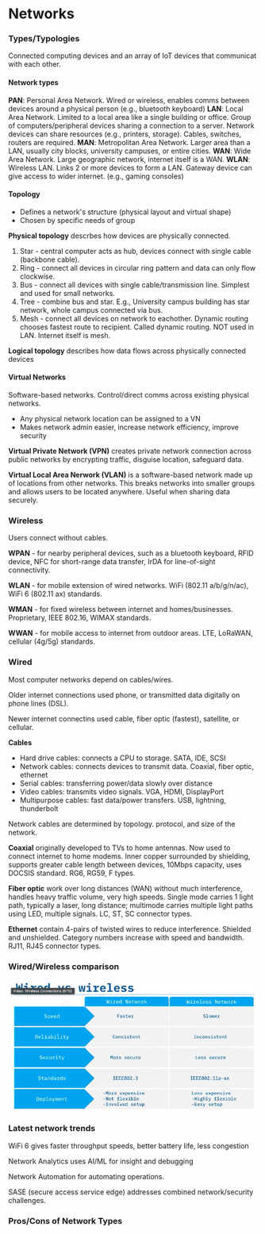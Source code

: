 # Networks

### Types/Typologies
Connected computing devices and an array of IoT devices that communicat with each other.

#### Network types
**PAN**: Personal Area Network. Wired or wireless, enables comms between devices around a physical person (e.g., bluetooth keyboard)
**LAN**: Local Area Network. Limited to a local area like a single building or office. Group of computers/peripheral devices sharing a connection to a server. Network devices can share resources (e.g., printers, storage). Cables, switches, routers are required.
**MAN**: Metropolitan Area Network. Larger area than a LAN, usually city blocks, university campuses, or entire cities. 
**WAN**: Wide Area Network. Large geographic network, internet itself is a WAN.
**WLAN**: Wireless LAN. Links 2 or more devices to form a LAN. Gateway device can give access to wider internet. (e.g., gaming consoles)

#### Topology
- Defines a network's structure (physical layout and virtual shape)
- Chosen by specific needs of group

**Physical topology** descrbes how devices are physically connected.
1. Star - central computer acts as hub, devices connect with single cable (backbone cable).
2. Ring - connect all devices in circular ring pattern and data can only flow clockwise.
3. Bus - connect all devices with single cable/transmission line. Simplest and used for small networks.
4. Tree - combine bus and star. E.g., University campus building has star network, whole campus connected via bus.
5. Mesh - connect all devices on network to eachother. Dynamic routing chooses fastest route to recipient. Called dynamic routing. NOT used in LAN. Internet itself is mesh.

**Logical topology** describes how data flows across physically connected devices

#### Virtual Networks
Software-based networks. Control/direct comms across existing physical networks. 
- Any physical network location can be assigned to a VN
- Makes network admin easier, increase network efficiency, improve security

**Virtual Private Network (VPN)** creates private network connection across public networks by encrypting traffic, disguise location, safeguard data.

**Virtual Local Area Nerwork (VLAN)** is a software-based network made up of locations from other networks. This breaks networks into smaller groups and allows users to be located anywhere. Useful when sharing data securely.

### Wireless
Users connect without cables.

**WPAN** - for nearby peripheral devices, such as a bluetooth keyboard, RFID device, NFC for short-range data transfer, IrDA for line-of-sight connectivity.

**WLAN** - for mobile extension of wired networks. WiFi (802.11 a/b/g/n/ac), WiFi 6 (802.11 ax) standards.

**WMAN** - for fixed wireless between internet and homes/businesses. Proprietary, IEEE 802.16, WIMAX standards.

**WWAN** - for mobile access to internet from outdoor areas. LTE, LoRaWAN, cellular (4g/5g) standards.

### Wired
Most computer networks depend on cables/wires.

Older internet connections used phone, or transmitted data digitally on phone lines (DSL).

Newer internet connectins used cable, fiber optic (fastest), satellite, or cellular.

**Cables**
- Hard drive cables: connects a CPU to storage. SATA, IDE, SCSI
- Network cables: connects devices to transmit data. Coaxial, fiber optic, ethernet
- Serial cables: transferring power/data slowly over distance
- Video cables: transmits video signals. VGA, HDMI, DisplayPort
- Multipurpose cables: fast data/power transfers. USB, lightning, thunderbolt

Network cables are determined by topology. protocol, and size of the network.

**Coaxial** originally developed to TVs to home antennas. Now used to connect internet to home modems. Inner copper surrounded by shielding, supports greater cable length between devices, 10Mbps capacity, uses DOCSIS standard. RG6, RG59, F types.

**Fiber optic** work over long distances (WAN) without much interference, handles heavy traffic volume, very high speeds. Single mode carries 1 light path, typically a laser, long distance; multimode carries multiple light paths using LED, multiple signals.
LC, ST, SC connector types.

**Ethernet** contain 4-pairs of twisted wires to reduce interference. Shielded and unshielded. Category numbers increase with speed and bandwidth. RJ11, RJ45 connector types. 

### Wired/Wireless comparison
![Network Comparison!](/Networking/wiredWireless.png)

### Latest network trends
WiFi 6 gives faster throughput speeds, better battery life, less congestion

Network Analytics uses AI/ML for insight and debugging

Network Automation for automating operations.

SASE (secure access service edge) addresses combined network/security challenges.

### Pros/Cons of Network Types
